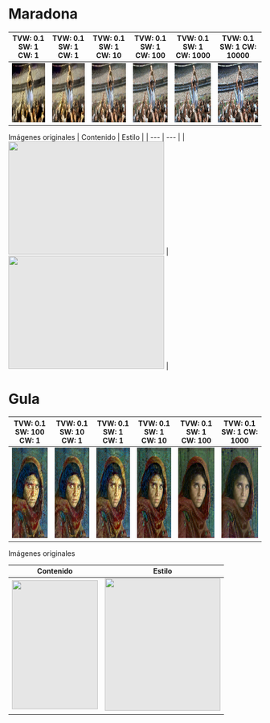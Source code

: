# Maradona

| TVW: 0.1 SW: 1 CW: 1 | TVW: 0.1 SW: 1 CW: 1 | TVW: 0.1 SW: 1 CW: 10 | TVW: 0.1 SW: 1 CW: 100 | TVW: 0.1 SW: 1 CW: 1000 | TVW: 0.1 SW: 1 CW: 10000 |
| --- | --- | --- | --- | --- | --- |
| <img style="-webkit-user-select: none;margin: auto;cursor: zoom-in;background-color: hsl(0, 0%, 90%);transition: background-color 300ms;" src="Maradona 01.png" width="153.3" height="118.3"> | <img style="-webkit-user-select: none;margin: auto;cursor: zoom-in;background-color: hsl(0, 0%, 90%);transition: background-color 300ms;" src="Maradona 1.png" width="153.3" height="118.3"> | <img style="-webkit-user-select: none;margin: auto;cursor: zoom-in;background-color: hsl(0, 0%, 90%);transition: background-color 300ms;" src="Maradona 10.png" width="153.3" height="118.3"> | <img style="-webkit-user-select: none;margin: auto;cursor: zoom-in;background-color: hsl(0, 0%, 90%);transition: background-color 300ms;" src="Maradona 100.png" width="153.3" height="118.3"> | <img style="-webkit-user-select: none;margin: auto;cursor: zoom-in;background-color: hsl(0, 0%, 90%);transition: background-color 300ms;" src="Maradona 1000.png" width="153.3" height="118.3"> | <img style="-webkit-user-select: none;margin: auto;cursor: zoom-in;background-color: hsl(0, 0%, 90%);transition: background-color 300ms;" src="Maradona 10000.png" width="153.3" height="118.3"> |

Imágenes originales
| Contenido | Estilo | 
| --- | --- | 
|<img style="-webkit-user-select: none;margin: auto;cursor: zoom-in;background-color: hsl(0, 0%, 90%);transition: background-color 300ms;" src="https://www.lavoz.com.ar/resizer/kG9uPfIyAMmaJQ8x_aSGml9j5cw=/1023x682/smart/cloudfront-us-east-1.images.arcpublishing.com/grupoclarin/PUHVJ4RUFBHSXPFX6EV3IZCBTI.jpg" width="310" height="225"> | <img style="-webkit-user-select: none;margin: auto;cursor: zoom-in;background-color: hsl(0, 0%, 90%);transition: background-color 300ms;" src="https://static1.abc.es/media/historia/2016/10/28/DAVID-GOLIAT-kIdF-U201111563982eOG-620x450@abc.jpg" width="310" height="225"> |


# Gula

| TVW: 0.1 SW: 100 CW: 1 | TVW: 0.1 SW: 10 CW: 1 | TVW: 0.1 SW: 1 CW: 1 | TVW: 0.1 SW: 1 CW: 10 | TVW: 0.1 SW: 1 CW: 100 | TVW: 0.1 SW: 1 CW: 1000 |
| --- | --- | --- | --- | --- | --- |
| <img style="-webkit-user-select: none;margin: auto;cursor: zoom-in;background-color: hsl(0, 0%, 90%);transition: background-color 300ms;" src="Gula 100 1.png" width="120" height="180"> | <img style="-webkit-user-select: none;margin: auto;cursor: zoom-in;background-color: hsl(0, 0%, 90%);transition: background-color 300ms;" src="Gula 10 1.png" width="120" height="180"> | <img style="-webkit-user-select: none;margin: auto;cursor: zoom-in;background-color: hsl(0, 0%, 90%);transition: background-color 300ms;" src="Gula 1.png" width="120" height="180"> | <img style="-webkit-user-select: none;margin: auto;cursor: zoom-in;background-color: hsl(0, 0%, 90%);transition: background-color 300ms;" src="Gula 10.png" width="120" height="180"> | <img style="-webkit-user-select: none;margin: auto;cursor: zoom-in;background-color: hsl(0, 0%, 90%);transition: background-color 300ms;" src="Gula 100.png" width="120" height="180"> | <img style="-webkit-user-select: none;margin: auto;cursor: zoom-in;background-color: hsl(0, 0%, 90%);transition: background-color 300ms;" src="Gula 1000.png" width="120" height="180"> |

Imágenes originales

| Contenido | Estilo | 
| --- | --- | 
|<img style="-webkit-user-select: none;margin: auto;cursor: zoom-in;background-color: hsl(0, 0%, 90%);transition: background-color 300ms;" src="https://www.nationalgeographic.com.es/medio/2014/10/22/afgrl-10001_1200x1800.jpg" width="171" height="257"> | <img style="-webkit-user-select: none;margin: auto;cursor: zoom-in;background-color: hsl(0, 0%, 90%);transition: background-color 300ms;" src="https://www.artehistoria.com/sites/default/files/styles/full_horizontal/public/imagenobra/VAA05680.jpg" width="230" height="264"> |
